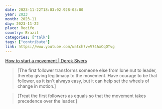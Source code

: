 ```yaml
---
date: 2023-11-22T18:03:02.928-03:00
year: 2023
month: 2023-11
day: 2023-11-22
place: Recife
country: Brazil
categories: ["talk"]
tags: ["contribute"]
link: https://www.youtube.com/watch?v=V74AxCqOTvg
---
```

[How to start a movement | Derek Sivers](https://www.youtube.com/watch?v=V74AxCqOTvg)

> [The first follower transforms someone else from lone nut to leader, thereby giving legitimacy to the movement. Have courage to be that follower, as it isn't always easy, but it can help set the wheels of change in motion.]

> [Treat the first followers as equals so that the movement takes precedence over the leader.]
